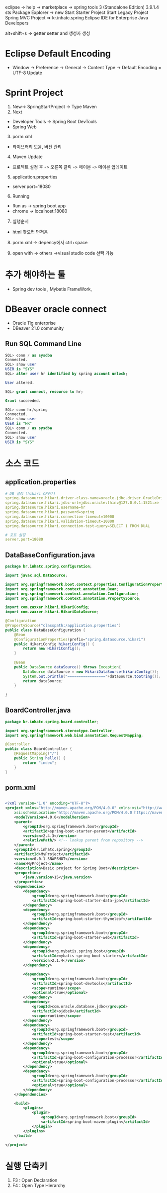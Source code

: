 eclipse -> help -> marketplace -> spring tools 3 (Standalone Edition) 3.9.1.4
sts
Package Explorer -> new
Start Starter Project
Start Legacy Project
Spring MVC Project
=> kr.inhatc.spring
Eclipse IDE for Enterprise Java Developers

alt+shift+s => getter setter and 생성자 생성

# Eclipse Default Encoding
- Window -> Preference -> General -> Content Type -> Default Encoding = UTF-8 Update

# Sprint Project
1. New-> SpringStartProject -> Type Maven
2. Next 
- Developer Tools -> Spring Boot DevTools
- Spring Web

3. porm.xml
- 라이브러리 모음, 버전 관리

4. Maven Update
- 프로젝트 설정 후 -> 오른쪽 클릭 -> 메이븐 -> 메이븐 업데이트

5. application.properties
- server.port=18080

6. Running
- Run as -> spring boot app
- chrome -> localhost:18080

7. 실행순서
- html 찾으러 먼저옴 

8. porm.xml
-> depency에서 ctrl+space

9. open with
-> others ->visual studio code 선택 가능

# 추가 해야하는 툴
- Spring dev tools , Mybatis FrameWork, 

# DBeaver oracle connect
- Oracle 11g enterprise
- DBeaver 21.0 community
## Run SQL Command Line 
```SQL
SQL> conn / as sysdba
Connected.
SQL> show user
USER is "SYS"
SQL> alter user hr identified by spring account unlock;

User altered.

SQL> grant connect, resource to hr;

Grant succeeded.

SQL> conn hr/spring
Connected.
SQL> show user
USER is "HR"
SQL> conn / as sysdba
Connected.
SQL> show user
USER is "SYS"

```
# 소스 코드

## application.properties
```yml
# DB 설정 (hikari CP란?)
spring.datasource.hikari.driver-class-name=oracle.jdbc.driver.OracleDriver
spring.datasource.hikari.jdbc-url=jdbc:oracle:thin:@127.0.0.1:1521:xe
spring.datasource.hikari.username=hr
spring.datasource.hikari.password=spring
spring.datasource.hikari.connection-timeout=10000
spring.datasource.hikari.validation-timeout=10000
spring.datasource.hikari.connection-test-query=SELECT 1 FROM DUAL

# 포트 설정
server.port=18080
```

## DataBaseConfiguration.java
```java
package kr.inhatc.spring.configuration;

import javax.sql.DataSource;

import org.springframework.boot.context.properties.ConfigurationProperties;
import org.springframework.context.annotation.Bean;
import org.springframework.context.annotation.Configuration;
import org.springframework.context.annotation.PropertySource;

import com.zaxxer.hikari.HikariConfig;
import com.zaxxer.hikari.HikariDataSource;

@Configuration
@PropertySource("classpath:/application.properties")
public class DataBaseConfiguration {
	@Bean
	@ConfigurationProperties(prefix="spring.datasource.hikari")
	public HikariConfig hikariConfig() {
		return new HikariConfig();
	}
	
	@Bean
	public DataSource dataSource() throws Exception{
		DataSource dataSource = new HikariDataSource(hikariConfig());
		System.out.println("================="+dataSource.toString());
		return dataSource;
	}
	
}

```
## BoardController.java
```java
package kr.inhatc.spring.board.controller;

import org.springframework.stereotype.Controller;
import org.springframework.web.bind.annotation.RequestMapping;

@Controller
public class BoardController {
	@RequestMapping("/")
	public String hello() {
		return "index";
	}
}

```
## porm.xml
```xml

<?xml version="1.0" encoding="UTF-8"?>
<project xmlns="http://maven.apache.org/POM/4.0.0" xmlns:xsi="http://www.w3.org/2001/XMLSchema-instance"
	xsi:schemaLocation="http://maven.apache.org/POM/4.0.0 https://maven.apache.org/xsd/maven-4.0.0.xsd">
	<modelVersion>4.0.0</modelVersion>
	<parent>
		<groupId>org.springframework.boot</groupId>
		<artifactId>spring-boot-starter-parent</artifactId>
		<version>2.4.3</version>
		<relativePath/> <!-- lookup parent from repository -->
	</parent>
	<groupId>kr.inhatc.spring</groupId>
	<artifactId>MyProject</artifactId>
	<version>0.0.1-SNAPSHOT</version>
	<name>MyProject</name>
	<description>Basic project for Spring Boot</description>
	<properties>
		<java.version>15</java.version>
	</properties>
	<dependencies>
		<dependency>
			<groupId>org.springframework.boot</groupId>
			<artifactId>spring-boot-starter-data-jpa</artifactId>
		</dependency>
		<dependency>
			<groupId>org.springframework.boot</groupId>
			<artifactId>spring-boot-starter-thymeleaf</artifactId>
		</dependency>
		<dependency>
			<groupId>org.springframework.boot</groupId>
			<artifactId>spring-boot-starter-web</artifactId>
		</dependency>
		<dependency>
			<groupId>org.mybatis.spring.boot</groupId>
			<artifactId>mybatis-spring-boot-starter</artifactId>
			<version>2.1.4</version>
		</dependency>

		<dependency>
			<groupId>org.springframework.boot</groupId>
			<artifactId>spring-boot-devtools</artifactId>
			<scope>runtime</scope>
			<optional>true</optional>
		</dependency>
		<dependency>
			<groupId>com.oracle.database.jdbc</groupId>
			<artifactId>ojdbc8</artifactId>
			<scope>runtime</scope>
		</dependency>
		<dependency>
			<groupId>org.springframework.boot</groupId>
			<artifactId>spring-boot-starter-test</artifactId>
			<scope>test</scope>
		</dependency>
		<dependency>
			<groupId>org.springframework.boot</groupId>
			<artifactId>spring-boot-configuration-processor</artifactId>
			<optional>true</optional>
		</dependency>
		<dependency>
			<groupId>org.springframework.boot</groupId>
			<artifactId>spring-boot-configuration-processor</artifactId>
			<optional>true</optional>
		</dependency>
	</dependencies>

	<build>
		<plugins>
			<plugin>
				<groupId>org.springframework.boot</groupId>
				<artifactId>spring-boot-maven-plugin</artifactId>
			</plugin>
		</plugins>
	</build>

</project>

```

# 실행 단축키
1. F3 : Open Declaration
2. F4 : Open Type Hierarchy